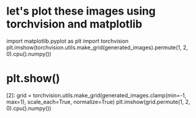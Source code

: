 

<!--
 * @version:
 * @Author:  StevenJokess https://github.com/StevenJokess
 * @Date: 2020-11-13 19:17:29
 * @LastEditors:  StevenJokess https://github.com/StevenJokess
 * @LastEditTime: 2020-11-13 21:17:47
 * @Description:
 * @TODO::
 * @Reference:facebookresearch_pytorch
 * [2]: https://pytorch.org/hub/facebookresearch_pytorch-gan-zoo_pgan/
-->
# let's plot these images using torchvision and matplotlib
import matplotlib.pyplot as plt
import torchvision
plt.imshow(torchvision.utils.make_grid(generated_images).permute(1, 2, 0).cpu().numpy())
# plt.show()

[2]:
grid = torchvision.utils.make_grid(generated_images.clamp(min=-1, max=1), scale_each=True, normalize=True)
plt.imshow(grid.permute(1, 2, 0).cpu().numpy())
